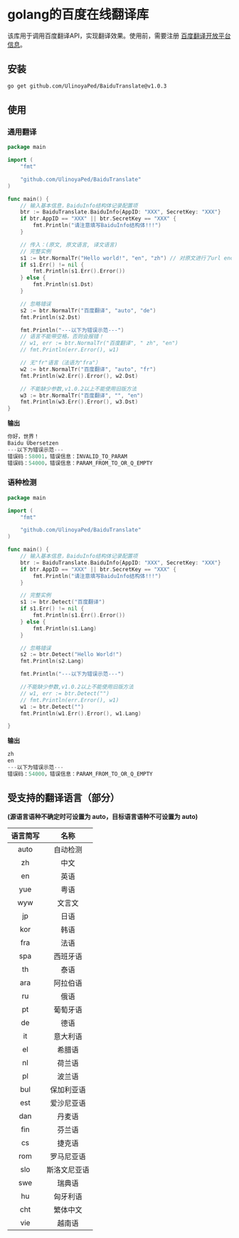 # golang的百度在线翻译库

该库用于调用百度翻译API，实现翻译效果。使用前，需要注册 [百度翻译开放平台信息](http://api.fanyi.baidu.com/api/trans/product/index)。

## 安装

```bash
go get github.com/UlinoyaPed/BaiduTranslate@v1.0.3
```

## 使用

### 通用翻译

```go
package main

import (
	"fmt"

	"github.com/UlinoyaPed/BaiduTranslate"
)

func main() {
	// 输入基本信息，BaiduInfo结构体记录配置项
	btr := BaiduTranslate.BaiduInfo{AppID: "XXX", SecretKey: "XXX"}
	if btr.AppID == "XXX" || btr.SecretKey == "XXX" {
		fmt.Println("请注意填写BaiduInfo结构体!!!")
	}

	// 传入：(原文, 原文语言, 译文语言)
	// 完整实例
	s1 := btr.NormalTr("Hello world!", "en", "zh") // 对原文进行了url encode，原文可带空格
	if s1.Err() != nil {
		fmt.Println(s1.Err().Error())
	} else {
		fmt.Println(s1.Dst)
	}

	// 忽略错误
	s2 := btr.NormalTr("百度翻译", "auto", "de")
	fmt.Println(s2.Dst)

	fmt.Println("---以下为错误示范---")
	// 语言不能带空格，否则会报错！
	// w1, err := btr.NormalTr("百度翻译", " zh", "en")
	// fmt.Println(err.Error(), w1)

	// 无"fr"语言（法语为"fra"）
	w2 := btr.NormalTr("百度翻译", "auto", "fr")
	fmt.Println(w2.Err().Error(), w2.Dst)

	// 不能缺少参数,v1.0.2以上不能使用旧版方法
	w3 := btr.NormalTr("百度翻译", "", "en")
	fmt.Println(w3.Err().Error(), w3.Dst)
}


```

**输出**

```go
你好，世界！
Baidu Übersetzen
---以下为错误示范---
错误码：58001，错误信息：INVALID_TO_PARAM 
错误码：54000，错误信息：PARAM_FROM_TO_OR_Q_EMPTY 
```

### 语种检测

```go
package main

import (
	"fmt"

	"github.com/UlinoyaPed/BaiduTranslate"
)

func main() {
	// 输入基本信息，BaiduInfo结构体记录配置项
	btr := BaiduTranslate.BaiduInfo{AppID: "XXX", SecretKey: "XXX"}
	if btr.AppID == "XXX" || btr.SecretKey == "XXX" {
		fmt.Println("请注意填写BaiduInfo结构体!!!")
	}

	// 完整实例
	s1 := btr.Detect("百度翻译")
	if s1.Err() != nil {
		fmt.Println(s1.Err().Error())
	} else {
		fmt.Println(s1.Lang)
	}

	// 忽略错误
	s2 := btr.Detect("Hello World!")
	fmt.Println(s2.Lang)

	fmt.Println("---以下为错误示范---")

	//不能缺少参数,v1.0.2以上不能使用旧版方法
	// w1, err := btr.Detect("")
	// fmt.Println(err.Error(), w1)
	w1 := btr.Detect("")
	fmt.Println(w1.Err().Error(), w1.Lang)

}

```

**输出**

```go
zh
en
---以下为错误示范---
错误码：54000，错误信息：PARAM_FROM_TO_OR_Q_EMPTY
```

## 受支持的翻译语言（部分）

 **(源语言语种不确定时可设置为 auto，目标语言语种不可设置为 auto)**

| 语言简写 |     名称     |
| :------: | :----------: |
|   auto   |   自动检测   |
|    zh    |     中文     |
|    en    |     英语     |
|   yue    |     粤语     |
|   wyw    |    文言文    |
|    jp    |     日语     |
|   kor    |     韩语     |
|   fra    |     法语     |
|   spa    |   西班牙语   |
|    th    |     泰语     |
|   ara    |   阿拉伯语   |
|    ru    |     俄语     |
|    pt    |   葡萄牙语   |
|    de    |     德语     |
|    it    |   意大利语   |
|    el    |    希腊语    |
|    nl    |    荷兰语    |
|    pl    |    波兰语    |
|   bul    |  保加利亚语  |
|   est    |  爱沙尼亚语  |
|   dan    |    丹麦语    |
|   fin    |    芬兰语    |
|    cs    |    捷克语    |
|   rom    |  罗马尼亚语  |
|   slo    | 斯洛文尼亚语 |
|   swe    |    瑞典语    |
|    hu    |   匈牙利语   |
|   cht    |   繁体中文   |
|   vie    |    越南语    |
